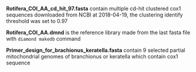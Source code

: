 **Rotifera_COI_AA_cd_hit_97.fasta** contain multiple cd-hit clustered cox1 sequences downloaded from NCBI at 2018-04-19, the clustering identify threshold was set to 0.97

**Rotifera_COI_AA.dmnd** is the reference library made from the last fasta file with `diamond makedb` command

**Primer_design_for_brachionus_keratella.fasta** contain 9 selected partial mitochondrial genomes of branchionus or keratella which contain cox1 sequence
